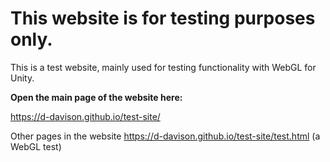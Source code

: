 <h1>This website is for testing purposes only.</h1>
This is a test website, mainly used for testing functionality with WebGL for Unity. 

<b>Open the main page of the website here:</b>

https://d-davison.github.io/test-site/

Other pages in the website
https://d-davison.github.io/test-site/test.html (a WebGL test)


